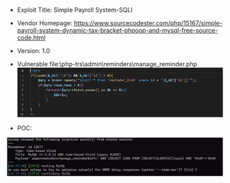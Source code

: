 
* Exploit Title: Simple Payroll System-SQLI

* Vendor Homepage:  https://www.sourcecodester.com/php/15167/simple-payroll-system-dynamic-tax-bracket-phpoop-and-mysql-free-source-code.html

* Version: 1.0   

* Vulnerable file:\php-trs\admin\reminders\manage_reminder.php
![image](https://github.com/BigTiger2020/2023/blob/main/Task%20Reminder%20System/screenshot-20231117-171042.png)  


* POC:  

![image](https://github.com/BigTiger2020/2023/blob/main/Task%20Reminder%20System/SQL-1.png)   
